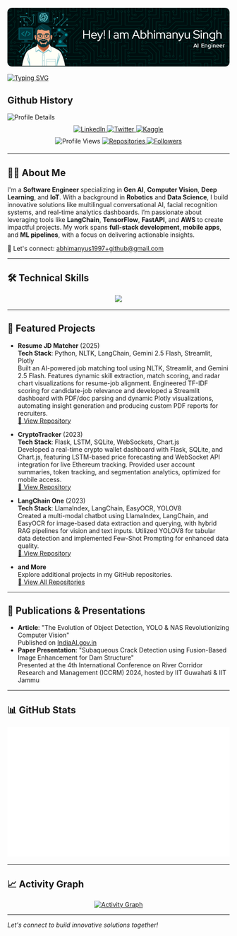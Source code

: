 ![Hi, I am Abhimanyu Singh](https://raw.githubusercontent.com/abhimanyus1997/abhimanyus1997/refs/heads/main/res/github-header-image%20(1).png)

[![Typing SVG](https://readme-typing-svg.demolab.com?font=Source+Code+Pro&duration=3000&pause=1000&color=007987&background=FF000000&width=435&lines=Machine+Learning;Data+Science;Generative+AI;Computer+Vision;Industrial+IoT)](https://git.io/typing-svg)

## Github History
  <img src="https://github-profile-summary-cards.vercel.app/api/cards/profile-details?username=abhimanyus1997&hide_border=true" alt="Profile Details"/>


<div align="center" style="margin: 10px 0;">
  <a href="https://www.linkedin.com/in/abhimanyus1997">
    <img src="https://raw.githubusercontent.com/rahul-jha98/rahul-jha98/561d474902b59c7429ec22bb73e225696c27b202/assets/linkedin.svg" height="24px" alt="LinkedIn"/>
  </a>
  <a href="https://twitter.com/abhimanyus1997">
    <img src="https://raw.githubusercontent.com/rahul-jha98/rahul-jha98/561d474902b59c7429ec22bb73e225696c27b202/assets/twitter.svg" height="24px" alt="Twitter"/>
  </a>
  <a href="https://www.kaggle.com/abhimanyus1997">
    <img src="https://raw.githubusercontent.com/rahul-jha98/rahul-jha98/561d474902b59c7429ec22bb73e225696c27b202/assets/kaggle.svg" height="24px" alt="Kaggle"/>
  </a>
</div>

<div align="center" style="margin-bottom: 20px;">
  <img src="https://komarev.com/ghpvc/?username=abhimanyus1997&color=blue&style=flat-square" alt="Profile Views"/>
  <a href="https://github.com/abhimanyus1997?tab=repositories">
    <img src="https://badges.pufler.dev/repos/abhimanyus1997" alt="Repositories"/>
  </a>
  <a href="https://github.com/abhimanyus1997?tab=followers">
    <img src="https://img.shields.io/github/followers/abhimanyus1997?color=4C1&logo=github&style=flat-square" alt="Followers"/>
  </a>
</div>

---

## 🧑‍💻 About Me

I'm a **Software Engineer** specializing in **Gen AI**, **Computer Vision**, **Deep Learning**, and **IoT**. With a background in **Robotics** and **Data Science**, I build innovative solutions like multilingual conversational AI, facial recognition systems, and real-time analytics dashboards. I’m passionate about leveraging tools like **LangChain**, **TensorFlow**, **FastAPI**, and **AWS** to create impactful projects. My work spans **full-stack development**, **mobile apps**, and **ML pipelines**, with a focus on delivering actionable insights.

📧 Let's connect: [abhimanyus1997+github@gmail.com](mailto:abhimanyus1997+github@gmail.com)

---

## 🛠️ Technical Skills

<p align="center">
  <a href="https://skillicons.dev">
    <img src="https://skillicons.dev/icons?i=tensorflow,aws,vercel,docker,python,sklearn,opencv,github,flutter,dart,django,fastapi,flask,androidstudio,arduino,bash,blender,javascript,html,css,bootstrap,c,d3,codepen,git,github,gitlab,githubactions,postman,graphql,ipfs,latex,linux,ubuntu,mint,windows,powershell,md,matlab,materialui,mongodb,mysql,postgres,sqlite,react,nextjs,nodejs,npm,yarn,vite,pycharm,pytorch,raspberrypi,vscode,sublime,regex,ps,nginx,cpp&perline=10" />
  </a>
</p>

---

## 🌟 Featured Projects

- **Resume JD Matcher** (2025)  
  **Tech Stack**: Python, NLTK, LangChain, Gemini 2.5 Flash, Streamlit, Plotly  
  Built an AI-powered job matching tool using NLTK, Streamlit, and Gemini 2.5 Flash. Features dynamic skill extraction, match scoring, and radar chart visualizations for resume-job alignment. Engineered TF-IDF scoring for candidate-job relevance and developed a Streamlit dashboard with PDF/doc parsing and dynamic Plotly visualizations, automating insight generation and producing custom PDF reports for recruiters.  
  [🔗 View Repository](https://github.com/abhimanyus1997?tab=repositories)

- **CryptoTracker** (2023)  
  **Tech Stack**: Flask, LSTM, SQLite, WebSockets, Chart.js  
  Developed a real-time crypto wallet dashboard with Flask, SQLite, and Chart.js, featuring LSTM-based price forecasting and WebSocket API integration for live Ethereum tracking. Provided user account summaries, token tracking, and segmentation analytics, optimized for mobile access.  
  [🔗 View Repository](https://github.com/abhimanyus1997?tab=repositories)

- **LangChain One** (2023)  
  **Tech Stack**: LlamaIndex, LangChain, EasyOCR, YOLOV8  
  Created a multi-modal chatbot using LlamaIndex, LangChain, and EasyOCR for image-based data extraction and querying, with hybrid RAG pipelines for vision and text inputs. Utilized YOLOV8 for tabular data detection and implemented Few-Shot Prompting for enhanced data quality.  
  [🔗 View Repository](https://github.com/abhimanyus1997?tab=repositories)

- **and More**  
  Explore additional projects in my GitHub repositories.  
  [🔗 View All Repositories](https://github.com/abhimanyus1997?tab=repositories)

---

## 📝 Publications & Presentations

- **Article**: "The Evolution of Object Detection, YOLO & NAS Revolutionizing Computer Vision"  
  Published on [IndiaAI.gov.in](https://indiaai.gov.in)  
- **Paper Presentation**: "Subaqueous Crack Detection using Fusion-Based Image Enhancement for Dam Structure"  
  Presented at the 4th International Conference on River Corridor Research and Management (ICCRM) 2024, hosted by IIT Guwahati & IIT Jammu  

---

## 📊 GitHub Stats

<p align="center">
  <img src="https://raw.githubusercontent.com/abhimanyus1997/github-stats/refs/heads/master/generated/languages.svg" alt="Top Languages"/>
</p>

---

## 📈 Activity Graph

<p align="center">
  <a href="https://abhimanyus1997.github.io">
    <img src="https://github-readme-activity-graph.vercel.app/graph?username=abhimanyus1997&theme=dracula" alt="Activity Graph"/>
  </a>
</p>

---

*Let's connect to build innovative solutions together!*
